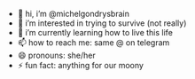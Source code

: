 - 👋 hi, i’m @michelgondrysbrain
- 👀 i’m interested in trying to survive (not really)
- 🌱 i’m currently learning how to live this life
- 📫 how to reach me: same @ on telegram
- 😄 pronouns: she/her
- ⚡ fun fact: anything for our moony

<!---
michelgondrysbrain/michelgondrysbrain is a ✨ special ✨ repository because its `README.md` (this file) appears on your GitHub profile.
You can click the Preview link to take a look at your changes.
--->
